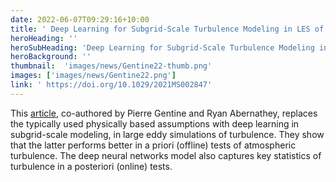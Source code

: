 ```yaml
---
date: 2022-06-07T09:29:16+10:00
title: ' Deep Learning for Subgrid-Scale Turbulence Modeling in LES of the Convective Atmospheric Boundary Layer '
heroHeading: ''
heroSubHeading: 'Deep Learning for Subgrid-Scale Turbulence Modeling in Large-Eddy Simulations of the Convective Atmospheric Boundary Layer'
heroBackground: ''
thumbnail:  'images/news/Gentine22-thumb.png'
images: ['images/news/Gentine22.png']
link: ' https://doi.org/10.1029/2021MS002847' 
---
```


This [article]( https://doi.org/10.1029/2021MS002847), co-authored by Pierre Gentine and Ryan Abernathey, replaces the typically used physically based assumptions with deep learning in subgrid-scale modeling, in large eddy simulations of turbulence. They show that the latter performs better in a priori (offline) tests of atmospheric turbulence. The deep neural networks model also captures key statistics of turbulence in a posteriori (online) tests.